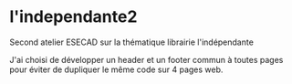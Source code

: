 # l'independante2
Second atelier ESECAD sur la thématique librairie l'indépendante

J'ai choisi de développer un header et un footer commun à toutes pages pour éviter de dupliquer le même code sur 4 pages web.


